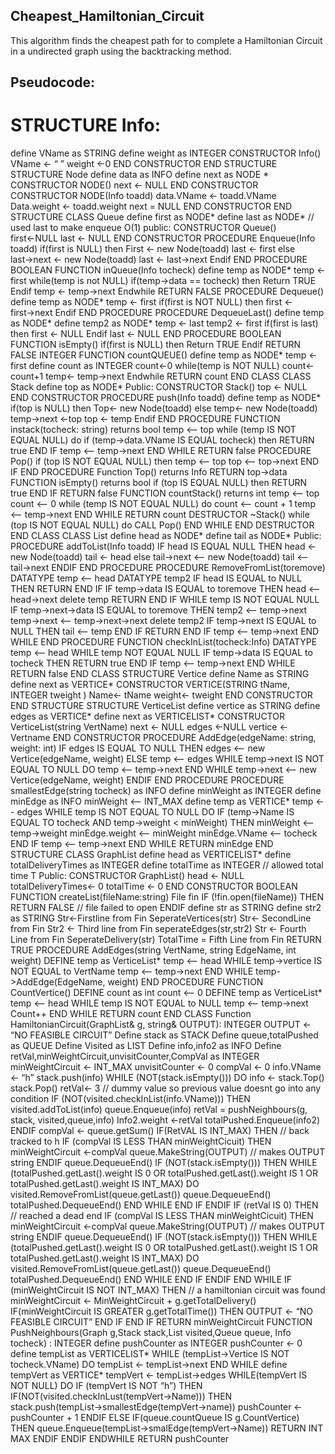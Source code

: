 ## Cheapest_Hamiltonian_Circuit
This algorithm finds the cheapest path for to complete a Hamiltonian Circuit in a undirected graph using the backtracking method.

## Pseudocode:
# STRUCTURE Info:
define VName as STRING
define weight as INTEGER
CONSTRUCTOR Info()
VName ← “ ”
weight ←0
END CONSTRUCTOR
END STRUCTURE
STRUCTURE Node
define data as INFO
define next as NODE *
CONSTRUCTOR NODE()
next ← NULL
END CONSTRUCTOR
CONSTRUCTOR NODE(Info toadd)
data.VName ← toadd.VName
Data.weight ← toadd.weight
next = NULL
END CONSTRUCTOR
END STRUCTURE
CLASS Queue
define first as NODE*
define last as NODE* // used last to make enqueue O(1)
public:
CONSTRUCTOR Queue()
first←NULL
last ← NULL
END CONSTRUCTOR
PROCEDURE Enqueue(Info toadd)
if(first is NULL) then
First ← new Node(toadd)
last ← first
else
last→next ← new Node(toadd)
last ← last→next
Endif
END PROCEDURE
BOOLEAN FUNCTION inQueue(Info tocheck)
define temp as NODE*
temp ← first
while(temp is not NULL)
if(temp→data == tocheck) then
Return TRUE
Endif
temp ← temp→next
Endwhile
RETURN FALSE
PROCEDURE Dequeue()
define temp as NODE*
temp ← first
if(first is NOT NULL) then
first ← first→next
Endif
END PROCEDURE
PROCEDURE DequeueLast()
define temp as NODE*
define temp2 as NODE*
temp ← last
temp2 ← first
if(first is last) then
first ← NULL
Endif
last ← NULL
END PROCEDURE
BOOLEAN FUNCTION isEmpty()
if(first is NULL) then
Return TRUE
Endif
RETURN FALSE
INTEGER FUNCTION countQUEUE()
define temp as NODE*
temp ← first
define count as INTEGER
count←0
while(temp is NOT NULL)
count← count+1
temp← temp→next
Endwhile
RETURN count
END CLASS
CLASS Stack
define top as NODE*
Public:
CONSTRUCTOR Stack()
top ← NULL
END CONSTRUCTOR
PROCEDURE push(Info toadd)
define temp as NODE*
if(top is NULL) then
Top← new Node(toadd)
else
temp← new Node(toadd)
temp→next ←top
top ← temp
Endif
END PROCEDURE
FUNCTION instack(tocheck: string) returns bool
temp <-- top
while (temp IS NOT EQUAL NULL) do
if (temp->data.VName IS EQUAL tocheck) then
RETURN true
END IF
temp <-- temp->next
END WHILE
RETURN false
PROCEDURE Pop()
if (top IS NOT EQUAL NULL) then
temp <-- top
top <-- top->next
END IF
END PROCEDURE
Function Top() returns Info
RETURN top->data
FUNCTION isEmpty() returns bool
if (top IS EQUAL NULL) then
RETURN true
END IF
RETURN false
FUNCTION countStack() returns int
temp <-- top
count <-- 0
while (temp IS NOT EQUAL NULL) do
count <-- count + 1
temp <-- temp->next
END WHILE
RETURN count
DESTRUCTOR ~Stack()
while (top IS NOT EQUAL NULL) do
CALL Pop()
END WHILE
END DESTRUCTOR
END CLASS
CLASS List
define head as NODE*
define tail as NODE*
Public:
PROCEDURE addToList(Info toadd)
IF head IS EQUAL NULL THEN
head ← new Node(toadd)
tail ← head
else
tail->next <-- new Node(toadd)
tail <-- tail->next
ENDIF
END PROCEDURE
PROCEDURE RemoveFromList(toremove)
DATATYPE temp <-- head
DATATYPE temp2
IF head IS EQUAL to NULL THEN
RETURN
END IF
IF temp->data IS EQUAL to toremove THEN
head <-- head->next
delete temp
RETURN
END IF
WHILE temp IS NOT EQUAL NULL
IF temp->next->data IS EQUAL to toremove THEN
temp2 <-- temp->next
temp->next <-- temp->next->next
delete temp2
IF temp->next IS EQUAL to NULL THEN
tail <-- temp
END IF
RETURN
END IF
temp <-- temp->next
END WHILE
END PROCEDURE
FUNCTION checkInList(tocheck:Info)
DATATYPE temp <-- head
WHILE temp NOT EQUAL NULL
IF temp->data IS EQUAL to tocheck THEN
RETURN true
END IF
temp <-- temp->next
END WHILE
RETURN false
END CLASS
STRUCTURE Vertice
define Name as STRING
define next as VERTICE*
CONSTRUCTOR VERTICE(STRING tName, INTEGER tweight )
Name← tName
weight← tweight
END CONSTRUCTOR
END STRUCTURE
STRUCTURE VerticeList
define vertice as STRING
define edges as VERTICE*
define next as VERTICELIST*
CONSTRUCTOR VerticeList(string VertName)
next ← NULL
edges ←NULL
vertice ← Vertname
END CONSTRUCTOR
PROCEDURE AddEdge(edgeName: string, weight: int)
IF edges IS EQUAL TO NULL THEN
edges <-- new Vertice(edgeName, weight)
ELSE
temp <-- edges
WHILE temp->next IS NOT EQUAL TO NULL DO
temp <-- temp->next
END WHILE
temp->next <-- new Vertice(edgeName, weight)
ENDIF
END PROCEDURE
PROCEDURE smallestEdge(string tocheck) as INFO
define minWeight as INTEGER
define minEdge as INFO
minWeight <-- INT_MAX
define temp as VERTICE*
temp <-- edges
WHILE temp IS NOT EQUAL TO NULL DO
IF (temp->Name IS EQUAL TO tocheck AND temp->weight < minWeight)
THEN
minWeight <-- temp->weight
minEdge.weight <-- minWeight
minEdge.VName <-- tocheck
END IF
temp <-- temp->next
END WHILE
RETURN minEdge
END STRUCTURE
CLASS GraphList
define head as VERTICELIST*
define totalDeliveryTimes as INTEGER
define totalTime as INTEGER // allowed total time T
Public:
CONSTRUCTOR GraphList()
head ← NULL
totalDeliveryTimes← 0
totalTime ← 0
END CONSTRUCTOR
BOOLEAN FUNCTION createList(fileName:string)
File fin
IF (!fin.open(fileName)) THEN
RETURN FALSE // file failed to open
ENDIF
define str as STRING
define str2 as STRING
Str←Firstline from Fin
SeperateVertices(str)
Str← SecondLine from Fin
Str2 ← Third line from Fin
seperateEdges(str,str2)
Str ← Fourth Line from Fin
SeperateDelivery(str)
TotalTime = Fifth Line from Fin
RETURN TRUE
PROCEDURE AddEdges(string VertName, string EdgeName, int weight)
DEFINE temp as VerticeList*
temp <-- head
WHILE temp->vertice IS NOT EQUAL to VertName
temp <-- temp->next
END WHILE
temp->AddEdge(EdgeName, weight)
END PROCEDURE
FUNCTION CountVertice()
DEFINE count as int
count <-- 0
DEFINE temp as VerticeList*
temp <-- head
WHILE temp IS NOT EQUAL to NULL
temp <-- temp->next
Count++
END WHILE
RETURN count
END CLASS
Function HamiltonianCircuit(GraphList& g, string& OUTPUT): INTEGER
OUTPUT ← “NO FEASIBLE CIRCUIT”
Define stack as STACK
Define queue,totalPushed as QUEUE
Define Visited as LIST
Define info,info2 as INFO
Define retVal,minWeightCircuit,unvisitCounter,CompVal as INTEGER
minWeightCircuit ← INT_MAX
unvisitCounter ← 0
compVal ← 0
info.VName ← “h”
stack.push(info)
WHILE (NOT(stack.isEmpty())) DO
info ← stack.Top()
stack.Pop()
retVal← 3 // dummy value so previous value doesnt go into any condition
IF (NOT(visited.checkInList(info.VName))) THEN
visited.addToList(info)
queue.Enqueue(info)
retVal = pushNeighbours(g, stack, visited,queue,info)
Info2.weight ←retVal
totalPushed.Enqueue(info2)
ENDIF
compVal ← queue.getSum()
IF(RetVAL IS INT_MAX) THEN // back tracked to h
IF (compVal IS LESS THAN minWeightCicuit) THEN
minWeightCircuit ←compVal
queue.MakeString(OUTPUT) // makes OUTPUT string
ENDIF
queue.DequeueEnd()
IF (NOT(stack.isEmpty())) THEN
WHILE (totalPushed.getLast().weight IS 0 OR
totalPushed.getLast().weight IS 1 OR totalPushed.getLast().weight IS INT_MAX) DO
visited.RemoveFromList(queue.getLast())
queue.DequeueEnd()
totalPushed.DequeueEnd()
END WHILE
END IF
ENDIF
IF (retVal IS 0) THEN // reached a dead end
IF (compVal IS LESS THAN minWeightCicuit) THEN
minWeightCircuit ←compVal
queue.MakeString(OUTPUT) // makes OUTPUT string
ENDIF
queue.DequeueEnd()
IF (NOT(stack.isEmpty())) THEN
WHILE (totalPushed.getLast().weight IS 0 OR
totalPushed.getLast().weight IS 1 OR totalPushed.getLast().weight IS INT_MAX) DO
visited.RemoveFromList(queue.getLast())
queue.DequeueEnd()
totalPushed.DequeueEnd()
END WHILE
END IF
ENDIF
END WHILE
IF (minWeightCircuit IS NOT INT_MAX) THEN // a hamiltonian circuit was found
minWeightCircuit ← MinWeightCircuit + g.getTotalDelivery()
IF(minWeightCircuit IS GREATER g.getTotalTime()) THEN
OUTPUT ← “NO FEASIBLE CIRCUIT”
END IF
END IF
RETURN minWeightCircuit
FUNCTION PushNeighbours(Graph g,Stack stack,List visited,Queue queue,
Info tocheck) : INTEGER
define pushCounter as INTEGER
pushCounter ← 0
define tempList as VERTICELIST*
WHILE (tempList→Vertice IS NOT tocheck.VName) DO
tempList ← tempList→next
END WHILE
define tempVert as VERTICE*
tempVert ← tempList→edges
WHILE(tempVert IS NOT NULL) DO
IF (tempVert IS NOT “h”) THEN
IF(NOT(visited.checkInLust(tempVert→Name))) THEN
stack.push(tempList→smallestEdge(tempVert->name))
pushCounter ← pushCounter + 1
ENDIF
ELSE
IF(queue.countQueue IS g.CountVertice) THEN
queue.Enqueue(tempList->smalEdge(tempVert->Name))
RETURN INT MAX
ENDIF
ENDIF
ENDWHILE
RETURN pushCounter

